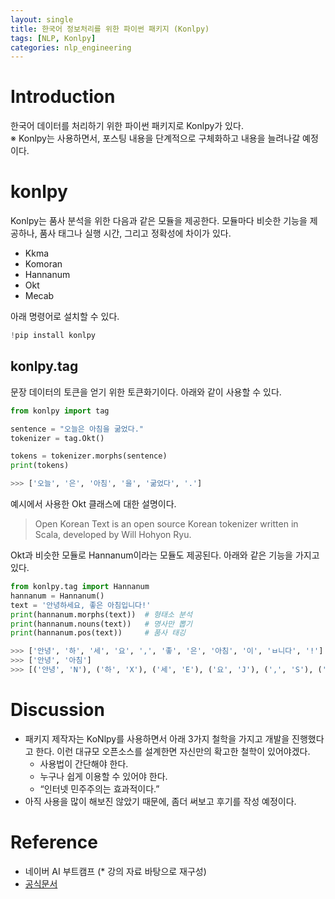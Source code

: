 ```yaml
---
layout: single
title: 한국어 정보처리를 위한 파이썬 패키지 (Konlpy)
tags: [NLP, Konlpy]
categories: nlp_engineering
---
```

# Introduction
한국어 데이터를 처리하기 위한 파이썬 패키지로 Konlpy가 있다.   
※ Konlpy는 사용하면서, 포스팅 내용을 단계적으로 구체화하고 내용을 늘려나갈 예정이다.


# konlpy
Konlpy는 품사 분석을 위한 다음과 같은 모듈을 제공한다. 모듈마다 비슷한 기능을 제공하나,
품사 태그나 실행 시간, 그리고 정확성에 차이가 있다.

  - Kkma
  - Komoran
  - Hannanum
  - Okt
  - Mecab

아래 명령어로 설치할 수 있다.
```python
!pip install konlpy
```

## konlpy.tag
문장 데이터의 토큰을 얻기 위한 토큰화기이다. 아래와 같이 사용할 수 있다.
```python
from konlpy import tag 

sentence = "오늘은 아침을 굶었다."
tokenizer = tag.Okt()

tokens = tokenizer.morphs(sentence)
print(tokens)

>>> ['오늘', '은', '아침', '을', '굶었다', '.']
```

예시에서 사용한 Okt 클래스에 대한 설명이다.
> Open Korean Text is an open source Korean tokenizer written in Scala, developed by Will Hohyon Ryu.

Okt과 비슷한 모듈로 Hannanum이라는 모듈도 제공된다. 아래와 같은 기능을 가지고 있다.
```python
from konlpy.tag import Hannanum
hannanum = Hannanum()
text = '안녕하세요, 좋은 아침입니다!'
print(hannanum.morphs(text))  # 형태소 분석 
print(hannanum.nouns(text))   # 명사만 뽑기
print(hannanum.pos(text))     # 품사 태깅

>>> ['안녕', '하', '세', '요', ',', '좋', '은', '아침', '이', 'ㅂ니다', '!']
>>> ['안녕', '아침']
>>> [('안녕', 'N'), ('하', 'X'), ('세', 'E'), ('요', 'J'), (',', 'S'), ('좋', 'P'), ('은', 'E'), ('아침', 'N'), ('이', 'J'), ('ㅂ니다', 'E'), ('!', 'S')]
```

# Discussion
- 패키지 제작자는 KoNlpy를 사용하면서 아래 3가지 철학을 가지고 개발을 진행했다고 한다. 
이런 대규모 오픈소스를 설계한면 자신만의 확고한 철학이 있어야겠다. 
  - 사용법이 간단해야 한다.
  - 누구나 쉽게 이용할 수 있어야 한다.
  - “인터넷 민주주의는 효과적이다.”
- 아직 사용을 많이 해보진 않았기 때문에, 좀더 써보고 후기를 작성 예정이다.

# Reference
- 네이버 AI 부트캠프 (* 강의 자료 바탕으로 재구성)
- [공식문서](https://konlpy.org/ko/latest/index.html)